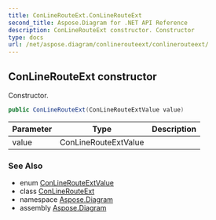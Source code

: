 ```yaml
---
title: ConLineRouteExt.ConLineRouteExt
second_title: Aspose.Diagram for .NET API Reference
description: ConLineRouteExt constructor. Constructor
type: docs
url: /net/aspose.diagram/conlinerouteext/conlinerouteext/
---
```

## ConLineRouteExt constructor

Constructor.

```csharp
public ConLineRouteExt(ConLineRouteExtValue value)
```

| Parameter | Type | Description |
| --- | --- | --- |
| value | ConLineRouteExtValue |  |

### See Also

* enum [ConLineRouteExtValue](../../conlinerouteextvalue/)
* class [ConLineRouteExt](../)
* namespace [Aspose.Diagram](../../conlinerouteext/)
* assembly [Aspose.Diagram](../../../)


